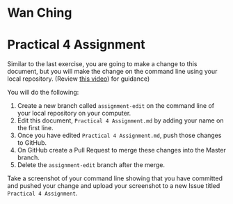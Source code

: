 # Wan Ching
# Practical 4 Assignment

Similar to the last exercise, you are going to make a change to this document, but you will make the change on the command line
using your local repository. (Review [this video](https://youtu.be/SoaAoATcUxU)) for guidance)

You will do the following:
1. Create a new branch called `assignment-edit` on the command line of your local repository on your computer.
2. Edit this document, `Practical 4 Assignment.md` by adding your name on the first line.
3. Once you have edited `Practical 4 Assignment.md`, push those changes to GitHub.
4. On GitHub create a Pull Request to merge these changes into the Master branch.
5. Delete the `assignment-edit` branch after the merge.

Take a screenshot of your command line showing that you have committed and pushed your change
and upload your screenshot to a new Issue titled `Practical 4 Assignment`.
